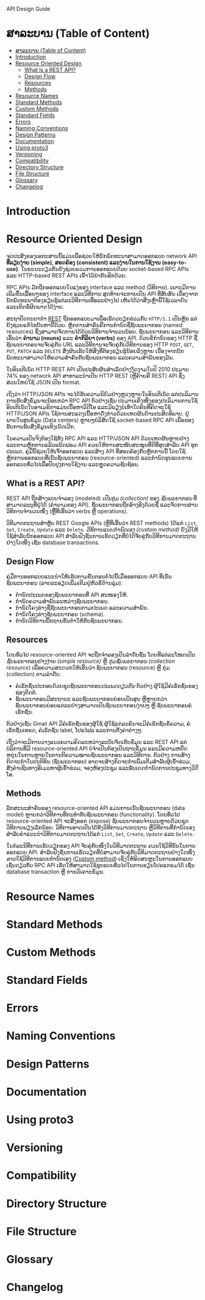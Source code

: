 API Design Guide

# ສາລະບານ (Table of Content)

- [ສາລະບານ (Table of Content)](#ສາລະບານ-table-of-content)
- [Introduction](#introduction)
- [Resource Oriented Design](#resource-oriented-design)
  - [What is a REST API?](#what-is-a-rest-api)
  - [Design Flow](#design-flow)
  - [Resources](#resources)
  - [Methods](#methods)
- [Resource Names](#resource-names)
- [Standard Methods](#standard-methods)
- [Custom Methods](#custom-methods)
- [Standard Fields](#standard-fields)
- [Errors](#errors)
- [Naming Conventions](#naming-conventions)
- [Design Patterns](#design-patterns)
- [Documentation](#documentation)
- [Using proto3](#using-proto3)
- [Versioning](#versioning)
- [Compatibility](#compatibility)
- [Directory Structure](#directory-structure)
- [File Structure](#file-structure)
- [Glossary](#glossary)
- [Changelog](#changelog)

# Introduction

# Resource Oriented Design

ຈຸດປະສົງຂອງເອກະສານນີ້ແມ່ນເພື່ອຊ່ວຍໃຫ້ນັກພັດທະນາສາມາດອອກແບບ network API **ທີ່ລຽບງ່າຍ (simple), ສອດຄ້ອງ (consistent) ແລະງ່າຍໃນການໃຊ້ງານ (easy-to-use)**. ໃນຂະນະດຽວກັນຍັງຊ່ວຍລວມການອອກແບບດ້ວຍ socket-based RPC APIs ແລະ HTTP-based REST APIs ເຂົ້າໄວ້ນຳກັນອີກດ້ວຍ.

RPC APIs ມັກຖືກອອກແບບໃນແງ່ຂອງ interface ແລະ method (ວິທີການ). ເພາະມີການເພີ່ມຂຶ້ນເລື້ອຍໆຂອງ interface ແລະວິທີການ ສຸດທ້າຍຈະກາຍເປັນ API ທີ່ສັບສົນ ເນື່ອງຈາກນັກພັດທະນາຕ້ອງຮຽນຮູ້ແຕ່ລະວິທີການເທື່ອລະຢ່າງໄປ ເຫັນໄດ້ວ່າສິ່ງເຫຼົ່ານີ້ໃຊ້ເວລາດົນ ແລະເກິດຂໍ້ຜິດພາດໄດ້ງ່າຍ.

ສະຖາປັດຕະຍາກຳ [REST] ຖືກອອກແບບມາເພື່ອເຮັດວຍຽກຮ່ວມກັບ `HTTP/1.1` ເປັນຫຼັກ ແຕ່ຍັງຊ່ວຍແກ້ໄຂບັນຫານີ້ດ້ວຍ. ຫຼັກການສຳຄັນຄືການກຳນົດຊື່ຊັບພະຍາກອນ (named resources) ຊຶ່ງສາມາດຈັດການໄດ້ດ້ວຍວິທີການຈຳນວນນ້ອຍ. ຊັບພະຍາກອນ ແລະວິທີການເອີ້ນວ່າ **ຄຳນາມ (nouns)** ແລະ **ຄຳກິລິຍາ (verbs)** ຂອງ API. ດ້ວຍຂໍ້ກຳນົດຂອງ HTTP ຊື່ຊັບພະຍາກອນຈະຈັບຄູ່ກັບ URL ແລະວິທີການຈະຈັບຄູ່ກັບວິທີການຂອງ HTTP `POST`, `GET`, `PUT`, `PATCH` ແລະ `DELETE` ສົ່ງຜົນເຮັດໃຫ້ສິ່ງທີ່ຕ້ອງຮຽນຮູ້ນ້ອຍລົງຫຼາຍ ເນື່ອງຈາກນັກພັດທະນາສາມາດໃຫ້ຄວາມສຳຄັນກັບຊັບພະຍາກອນ ແລະຄວາມສຳພັນຂອງມັນ.

[rest]: https://en.wikipedia.org/wiki/Representational_state_transfer

ໃນອິນເຕີເນັດ HTTP REST API ເປັນປະສົບຜົນສຳເລັດຢ່າງງົດງາມໃນປິ 2010 ປະມານ 74% ຂອງ network API ສາທາລະນຳເປັນ HTTP REST (ຫຼືຄ້າຍຄື REST) API ຊຶ່ງສ່ວນໃຫຍ່ໃຊ້ JSON ເປັນ format.

ເຖິງວ່າ HTTP/JSON APIs ຈະໄດ້ຮັບຄວາມນິຍົມຢ່າງຫຼວງຫຼາຍໃນອິນເຕີເນັດ ແຕ່ປະລິມານການຮັບສົ່ງຂໍ້ມູນຈະນ້ອຍກວ່າ RPC API ຕົວຢ່າງເຊັ່ນ ປະມານເຄິ່ງໜຶ່ງຂອງປະລິມານການໃຊ້ອິນເຕີເນັດໃນອາເມຣິກາແມ່ນເນື້ອຫາວິດີໂອ ແລະມີພຽງບໍ່ເທົ່າໃດຄົນທີ່ຄິດຈະໃຊ້ HTTP/JSON APIs ໃຊ້ການສະແດງເນື້ອຫາດັ່ງກ່າວດ້ວຍເຫດຜົນດ້ານປະສິດທິພາບ. ຢູ່ພາຍໃນສູນຂໍ້ມູນ (Data centers) ຫຼາຍໆບໍລິສັດໃຊ້ socket-based RPC API ເພື່ອຮອງຮັບການຮັບສົ່ງຂໍ້ມູນເທິງເນັດເວີກ.

ໃນຄວາມເປັນຈິງຕ້ອງໃຊ້ທັງ RPC API ແລະ HTTP/JSON API ດ້ວຍເຫດຜົນຫຼາຍຢ່າງ ແລະຕາມຫຼັກການແລ້ວແພັດຟອມ API ຄວນໃຫ້ການສະໜັບສະໜູນທີ່ດີທີ່ສຸດສຳລັບ API ທຸກປະເພດ. ຄູ່ມືນີ້ຊ່ວຍໃຫ້ເຈົ້າອອກແບບ ແລະສ້າງ API ທີ່ສອດຄ້ອງກັບຫຼັກການນີ້ ໂດຍໃຊ້ຫຼັກການອອກແບບທີ່ເນັ້ນຊັບພະຍາກອນ (resource-oriented) ແລະກຳນົດຮູບແບບການອອກແບບທົ່ວໄປເພື່ອປັບປຸງການໃຊ້ງານ ແລະຫຼຸດຄວາມຊັບຊ້ອນ.

## What is a REST API?

REST API ຖືກສ້າງແບບຈຳລອງ (modeled) _ເປັນກຸ່ມ (collection)_ ຂອງ _ຊັບພະຍາກອນ_ ທີ່ສາມາດລະບຸທີ່ຢູ່ໄດ້ (ຄຳນາມຂອງ API). ຊັັບພະຍາກອນຖືກອ້າງອີງດ້ວຍຊື່ ແລະຈັດການຜ່ານວິທີການຈຳນວນໜຶ່ງ (ຫຼືືທີ່ເອີ້ນວ່າ verbs ຫຼື operations).

ວິທີມາດຕະຖານສຳຫຼັບ REST Google APIs (ຫຼືທີ່ເອີ້ນວ່າ REST methods) ໄດ້ແກ່ `List`, `Get`, `Create`, `Update` ແລະ `Delete`. _ວິທິການແບບກຳນົດເອງ (custom method)_ ຍັງມີໃຫ້ໃຊ້ສຳລັບນັກອອກແບບ API ສຳລັບຟັງຊັ່ນການເຮັດວຽກທີ່ບໍ່ໄດ້ຈັບຄູ່ກັບວິທີການມາດຕະຖານຢ່າງໃດໜຶ່ງ ເຊັ່ນ database transactions.

## Design Flow

ຄູ່ມືການອອກແບບແນະນຳໃຫ້ເຮັດຕາມຂັ້ນຕອນຕໍ່ໄປນີ້ເມື່ອອອກແບບ API ທີ່ເນັ້ນຊັບພະຍາກອນ (ລາຍລະອຽດເພີ່ມເຕີມຢູ່ຫົວຂໍ້ດ້ານລຸ່ມ):

- ກຳນົດປະເພດຂອງຊັບພະຍາກອນທີ່ API ສະໜອງໃຫ້.
- ກຳນົດຄວາມສຳພັບລະຫວ່າງຊັບພະຍາກອນ.
- ກຳນົດໂຄງຮ່າງຊື່ຊັບພະຍາກອນຕາມປະເພດ ແລະຄວາມສຳພັນ.
- ກຳນົດໂຄງຮ່າງຊັບພະຍາກອນ (schema).
- ກຳນົດວິທີການພື້ນຖານຂັ້ນຕ່ຳໃຫ້ກັບຊັບພະຍາກອນ.

## Resources

ໂດຍທົ່ວໄປ resource-oriented API ຈະຖືກຈຳລອງເປັນລຳດັບຊັ້ນ ໂດຍທີ່ແຕ່ລະໂໜດເປັນ _ຊັບພະຍາກອນຢ່າງງ່າຍ (simple resource)_ ຫຼື _ກຸ່ມຊັບພະຍາກອນ (collection resource)_ ເພື່ອຄວາມສະດວກໃຫ້ເອີ້ນວ່າ ຊັບພະຍາກອນ (resource) ຫຼື ກຸ່ມ (collection) ຕາມລຳດັບ.

- ຄໍເຣັກຊັ່ນປະກອບດ້ວຍຊຸດຊັບພະຍາກອນ*ປະເພດດຽວກັນ* ຕົວຢ່າງ ຜູ້ໃຊ້ມີຄໍເຣັກຊັ່ນຂອງຊ່ອງຕິດຕໍ່.
- ຊັບພະຍາກອນມີສະຖານະ ແລະຊັບພະຍາກອນຍ່ອຍເປັນສູນ ຫຼືຫຼາຍກວ່າ. ຊັບພະຍາກອນຍ່ອຍແຕ່ລະຢ່າງສາມາດເປັນຊັບພະຍາກອນງ່າຍໆ ຫຼື ຊັບພະຍາກອນຄໍເຣັກຊັ່ນ.

ຕົວຢ່າງເຊັ່ນ Gmail API ມີຄໍເຣັກຊັ່ນຂອງຜູ້ໃຊ້ ຜູ້ໃຊ້ແຕ່ລະຄົນຈະມີຄໍເຣັກຊັ່ນຂໍ້ຄວາມ, ຄໍເຣັກຊັ່ນເທຣດ, ຄໍເຣັກຊັ່ນ label, ໂປຣໄຟລ ແລະການຕັ້ງຄ່າຕ່າງໆ.

ເຖິິງວ່າຈະມີການວາງແນວຄວາມຄິດລະຫວ່າງລະບົບຈັດເກັບຂໍ້ມູນ ແລະ REST API ແຕ່ບໍລິການທີ່ມີ resource-oriented API ບໍ່ຈຳເປັນຕ້ອງເປັນຖານຂໍ້ມູນ ແລະມີຄວາມຫຍືດຫຍຸ່ນໃນການຫຼາຍໃນການຕີຄວາມໝາຍຊັບພະຍາກອນ ແລະວິທີການ. ຕົວຢ່າງ ການສ້າງກິດຈະກຳໃນປະຕິທິນ (ຊັບພະຍາກອນ) ອາດຈະສ້າງກິດຈະກຳເພີ່ມເຕີມສຳລັບຜູ້ເຂົ້າຮ່ວມ, ສົ່ງຄຳເຊີນທາງອີເມວຫາຜູ້ເຂົ້າຮ່ວມ, ຈອງຫ້ອງປະຊຸມ ແລະອັບເດດກຳນົດການປະຊຸມທາງວິດີໂອ.

## Methods

ລັກສະນະສຳຄັນຂອງ resource-oriented API ແມ່ນການເນັ້ນຊັບພະຍາກອນ (data model) ຫຼາຍກວ່າວິທີການທີ່ກະທຳກັບຊັບພະຍາກອນ (functionality). ໂດຍທົ່ວໄປ resource-oriented API ຈະສົ່ງອອກ (expose) ຊັບພະຍາກອນຈຳນວນຫຼາຍດ້ວຍຊຸດວິທີການພຽງເລັກນ້ອຍ. ວິທີການອາດເປັນໄດ້ທັງວິທີການມາດຕະຖານ ຫຼືວິທີການທີ່ກຳນົດເອງ ສຳລັບຄຳແນະນຳວິທີການມາດຕະຖານໄດ້ແກ່ `List`, `Get`, `Create`, `Update` ແລະ `Delete`.

ໃນກໍລະນີທີ່ການເຮັດວຽກຂອງ API ຈັບຄູ່ກັບໜຶ່ງໃນວິທີມາດຕະຖານ *ຄວນ*ໃຊ້ວິທີນັ້ນໃນການອອກແບບ API. ສຳລັບຟັງຊັ່ນການເຮັດວຽກທີ່ບໍ່ສາມາດຈັບຄູ່ກັບວິທີມາດຕະຖານຢ່າງໃດໜຶ່ງ *ອາດ*ໃຊ້ວິທີການແບບກຳນົດເອງ ([Custom method](#custom-methods)) ເຊິ່ງໃຫ້ອິດສະຫຼະໃນການອອກແບບເຊັ່ນດຽວກັບ RPC API ເຮັດໃຫ້ສາມາດໃຊ້ຮູບແບບທົ່ວໄປໃນການຂຽນໂປຣແກຣມໄດ້ ເຊັ່ນ database transaction ຫຼື ການວິເຄາະຂໍ້ມູນ.

# Resource Names

# Standard Methods

# Custom Methods

# Standard Fields

# Errors

# Naming Conventions

# Design Patterns

# Documentation

# Using proto3

# Versioning

# Compatibility

# Directory Structure

# File Structure

# Glossary

# Changelog
